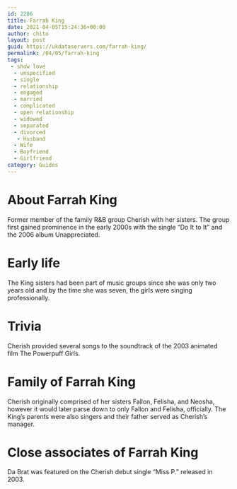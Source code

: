 ```yaml
---
id: 2286
title: Farrah King
date: 2021-04-05T15:24:36+00:00
author: chito
layout: post
guid: https://ukdataservers.com/farrah-king/
permalink: /04/05/farrah-king
tags:
 - show love
  - unspecified
  - single
  - relationship
  - engaged
  - married
  - complicated
  - open relationship
  - widowed
  - separated
  - divorced
   - Husband
  - Wife
  - Boyfriend
  - Girlfriend
category: Guides
---
```




  
  
#  About Farrah King
                  
                  
                  
Former member of the family R&B group Cherish with her sisters. The group first gained prominence in the early 2000s with the single &#8220;Do It to It&#8221; and the 2006 album Unappreciated. 
                  
                
                
                
# Early life
                  
                  
                  
The King sisters had been part of music groups since she was only two years old and by the time she was seven, the girls were singing professionally. 
                  
                
                
                
# Trivia
                  
                  
                  
Cherish provided several songs to the soundtrack of the 2003 animated film The Powerpuff Girls. 
                  
                
                
                
# Family of Farrah King
                  
                  
                  
Cherish originally comprised of her sisters Fallon, Felisha, and Neosha, however it would later parse down to only Fallon and Felisha, officially. The King&#8217;s parents were also singers and their father served as Cherish&#8217;s manager. 
                  
                
                
                
# Close associates of Farrah King
                  
                  
                  
Da Brat was featured on the Cherish debut single &#8220;Miss P.&#8221; released in 2003. 
                  
                
              
            
          
          
          
    
    
  
